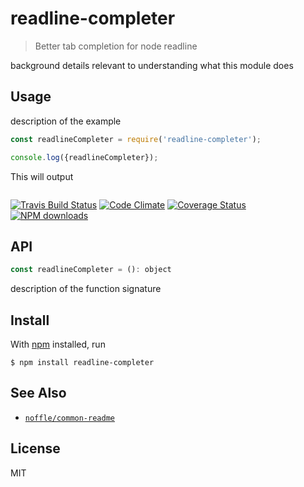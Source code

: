 # readline-completer

> Better tab completion for node readline

background details relevant to understanding what this module does

## Usage

description of the example

```js
const readlineCompleter = require('readline-completer');

console.log({readlineCompleter});
```

This will output

```
```

[![Travis Build Status](https://img.shields.io/travis/parro-it/readline-completer/master.svg)](http://travis-ci.org/parro-it/readline-completer)
[![Code Climate](https://img.shields.io/codeclimate/github/parro-it/readline-completer.svg)](https://codeclimate.com/github/parro-it/readline-completer)
[![Coverage Status](https://coveralls.io/repos/github/parro-it/readline-completer/badge.svg?branch=master)](https://coveralls.io/github/parro-it/readline-completer?branch=master)
[![NPM downloads](https://img.shields.io/npm/dt/readline-completer.svg)](https://npmjs.org/package/readline-completer)


## API

```js
const readlineCompleter = (): object
```

description of the function signature

## Install

With [npm](https://npmjs.org/) installed, run

```
$ npm install readline-completer
```

## See Also

- [`noffle/common-readme`](https://github.com/noffle/common-readme)

## License

MIT

